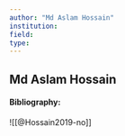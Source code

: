 ```yaml
---
author: "Md Aslam Hossain"
institution:
field:
type:
---
```


## Md Aslam Hossain
#### Bibliography:

![[@Hossain2019-no]]